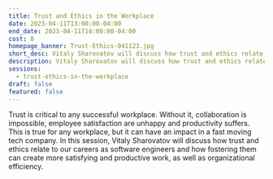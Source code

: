 ```yaml
---
title: Trust and Ethics in the Workplace
date: 2023-04-11T13:00:00-04:00
end_date: 2023-04-11T14:00:00-04:00
cost: 0
homepage_banner: Trust-Ethics-041123.jpg
short_desc: Vitaly Sharovatov will discuss how trust and ethics relate to our careers as software engineers and how fostering them can create more satisfying and productive work.
description: Vitaly Sharovatov will discuss how trust and ethics relate to our careers as software engineers and how fostering them can create more satisfying and productive work.
sessions:
  - trust-ethics-in-the-workplace
draft: false
featured: false
---
```


Trust is critical to any successful workplace. Without it, collaboration is impossible, employee satisfaction are unhappy and productivity suffers. This is true for any workplace, but it can have an impact in a fast moving tech company. In this session, Vitaly Sharovatov will discuss how trust and ethics relate to our careers as software engineers and how fostering them can create more satisfying and productive work, as well as organizational efficiency.